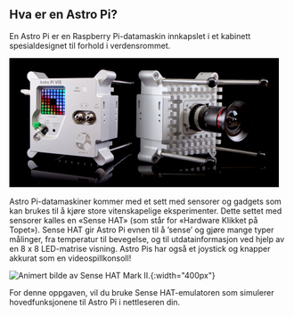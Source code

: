 ## Hva er en Astro Pi?

En Astro Pi er en Raspberry Pi-datamaskin innkapslet i et kabinett spesialdesignet til forhold i verdensrommet.

![Animert bilde av Sense HAT er festet til toppen av en Raspberry Pi datamaskin.](images/astro_pi_casing.jpeg)

Astro Pi-datamaskiner kommer med et sett med sensorer og gadgets som kan brukes til å kjøre store vitenskapelige eksperimenter. Dette settet med sensorer kalles en «Sense HAT» (som står for «Hardware Klikket på Topet»). Sense HAT gir Astro Pi evnen til å ’sense’ og gjøre mange typer målinger, fra temperatur til bevegelse, og til utdatainformasjon ved hjelp av en 8 x 8 LED-matrise visning. Astro Pis har også et joystick og knapper akkurat som en videospillkonsoll!

![Animert bilde av Sense HAT Mark II.](images/AP_spin.gif){:width="400px"}

For denne oppgaven, vil du bruke Sense HAT-emulatoren som simulerer hovedfunksjonene til Astro Pi i nettleseren din.




